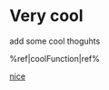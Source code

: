 # Very cool

add some cool thoguhts

%ref|coolFunction|ref%

<a target="_blank" rel="noopener noreferrer nofollow" href="https://google.com">nice</a>

